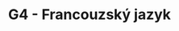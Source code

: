 ---
title: G4 - Francouzský jazyk
subject: Francouzský jazyk
layout: subject
json_file: g4
summary: "Přehled všech témat pro francouzský jazyk v G4 popořadě:"
---